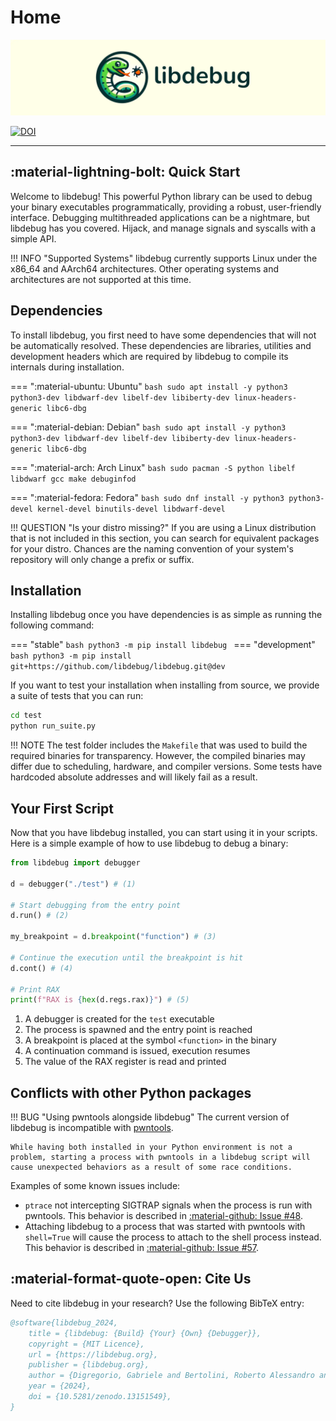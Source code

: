 # Home

![libdebug logo](assets/libdebug_header.webp)

[![DOI](https://zenodo.org/badge/DOI/10.5281/zenodo.13151549.svg)](https://doi.org/10.5281/zenodo.13151549)

---

## :material-lightning-bolt: Quick Start
Welcome to libdebug! This powerful Python library can be used to debug your binary executables programmatically, providing a robust, user-friendly interface. Debugging multithreaded applications can be a nightmare, but libdebug has you covered. Hijack, and manage signals and syscalls with a simple API.

!!! INFO "Supported Systems"
    libdebug currently supports Linux under the x86_64 and AArch64 architectures. Other operating systems and architectures are not supported at this time.

## Dependencies
To install libdebug, you first need to have some dependencies that will not be automatically resolved. These dependencies are libraries, utilities and development headers which are required by libdebug to compile its internals during installation.

=== ":material-ubuntu: Ubuntu"
    ```bash
    sudo apt install -y python3 python3-dev libdwarf-dev libelf-dev libiberty-dev linux-headers-generic libc6-dbg
    ```

=== ":material-debian: Debian"
    ```bash
    sudo apt install -y python3 python3-dev libdwarf-dev libelf-dev libiberty-dev linux-headers-generic libc6-dbg
    ```

=== ":material-arch: Arch Linux"
    ```bash
    sudo pacman -S python libelf libdwarf gcc make debuginfod
    ```

=== ":material-fedora: Fedora"
    ```bash
    sudo dnf install -y python3 python3-devel kernel-devel binutils-devel libdwarf-devel
    ```

!!! QUESTION "Is your distro missing?"
    If you are using a Linux distribution that is not included in this section, you can search for equivalent packages for your distro. Chances are the naming convention of your system's repository will only change a prefix or suffix.


## Installation
Installing libdebug once you have dependencies is as simple as running the following command:

=== "stable"
    ```bash
    python3 -m pip install libdebug
    ```
=== "development"
    ```bash
    python3 -m pip install git+https://github.com/libdebug/libdebug.git@dev
    ```

If you want to test your installation when installing from source, we provide a suite of tests that you can run:

```bash title="Testing your installation"
cd test
python run_suite.py
```

!!! NOTE
    The test folder includes the `Makefile` that was used to build the required binaries for transparency. However, the compiled binaries may differ due to scheduling, hardware, and compiler versions. Some tests have hardcoded absolute addresses and will likely fail as a result.

## Your First Script
Now that you have libdebug installed, you can start using it in your scripts. Here is a simple example of how to use libdebug to debug a binary:

```python title="libdebug's Hello World!"
from libdebug import debugger

d = debugger("./test") # (1)

# Start debugging from the entry point
d.run() # (2)

my_breakpoint = d.breakpoint("function") # (3)

# Continue the execution until the breakpoint is hit
d.cont() # (4)

# Print RAX
print(f"RAX is {hex(d.regs.rax)}") # (5)
```

1. A debugger is created for the `test` executable
2. The process is spawned and the entry point is reached
3. A breakpoint is placed at the symbol `<function>` in the binary
4. A continuation command is issued, execution resumes
5. The value of the RAX register is read and printed

## Conflicts with other Python packages
!!! BUG "Using pwntools alongside libdebug"
    The current version of libdebug is incompatible with [pwntools](https://github.com/Gallopsled/pwntools).

    While having both installed in your Python environment is not a problem, starting a process with pwntools in a libdebug script will cause unexpected behaviors as a result of some race conditions.

Examples of some known issues include:

- `ptrace` not intercepting SIGTRAP signals when the process is run with pwntools. This behavior is described in [:material-github: Issue #48](https://github.com/libdebug/libdebug/issues/48).
- Attaching libdebug to a process that was started with pwntools with `shell=True` will cause the process to attach to the shell process instead. This behavior is described in [:material-github: Issue #57](https://github.com/libdebug/libdebug/issues/57).

## :material-format-quote-open: Cite Us
Need to cite libdebug in your research? Use the following BibTeX entry:

```bibtex
@software{libdebug_2024,
    title = {libdebug: {Build} {Your} {Own} {Debugger}},
    copyright = {MIT Licence},
    url = {https://libdebug.org},
    publisher = {libdebug.org},
    author = {Digregorio, Gabriele and Bertolini, Roberto Alessandro and Panebianco, Francesco and Polino, Mario},
    year = {2024},
    doi = {10.5281/zenodo.13151549},
}
```
